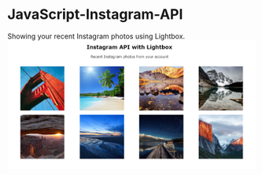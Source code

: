 # JavaScript-Instagram-API
Showing your recent Instagram photos using Lightbox.
![InstagramJS](InstagramJS.png)
